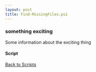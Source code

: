 ```yaml
---
layout: post
title: Find-MissingFiles.ps1
---
```


### something exciting

Some information about the exciting thing

#### Script

<script async src="https://gist-it.appspot.com/github.com/BanterBoy/scripts-blog/blob/master/PowerShell/scripts/fileManagement/Find-MissingFiles.ps1" crossorigin="anonymous"></script>

<a href="/menu/_pages/scripts.html">Back to Scripts</a>
